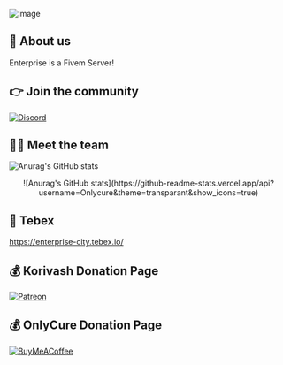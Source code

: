![image](https://user-images.githubusercontent.com/66293264/198508063-2513daad-4c7e-4b57-8fea-ae7f027e44df.png)

## 👋 About us
Enterprise is a Fivem Server!

## 👉 Join the community
[![Discord](https://img.shields.io/badge/Discord-%237289DA.svg?style=for-the-badge&logo=discord&logoColor=white)](https://discord.io/enterprisecity)




## 👨‍💻 Meet the team
<p align="center">

![Anurag's GitHub stats](https://github-readme-stats.vercel.app/api?username=Korivash&theme=dark&show_icons=true)
<p align="center">
![Anurag's GitHub stats](https://github-readme-stats.vercel.app/api?username=Onlycure&theme=transparant&show_icons=true)

## 🥇 Tebex
https://enterprise-city.tebex.io/
 ## 💰 Korivash Donation Page
  [![Patreon](https://img.shields.io/badge/Patreon-F96854?style=for-the-badge&logo=patreon&logoColor=white)](https://patreon.com/Korivash) 
</p>

  ## 💰 OnlyCure Donation Page
  [![BuyMeACoffee](https://img.shields.io/badge/Buy%20Me%20a%20Coffee-ffdd00?style=for-the-badge&logo=buy-me-a-coffee&logoColor=black)](https://ko-fi.com/cure049)

</p>






